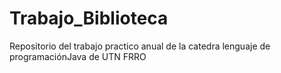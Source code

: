 # Trabajo_Biblioteca
Repositorio del trabajo practico anual de la catedra  lenguaje de programaciónJava de UTN FRRO
